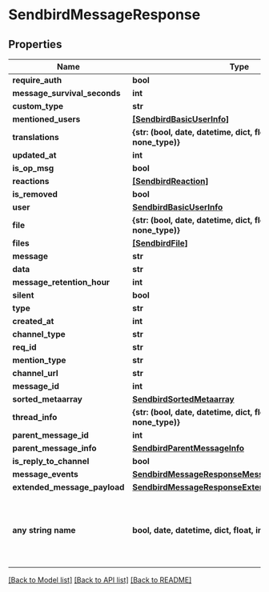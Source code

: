 # SendbirdMessageResponse


## Properties
Name | Type | Description | Notes
------------ | ------------- | ------------- | -------------
**require_auth** | **bool** |  | [optional] 
**message_survival_seconds** | **int** |  | [optional] 
**custom_type** | **str** |  | [optional] 
**mentioned_users** | [**[SendbirdBasicUserInfo]**](SendbirdBasicUserInfo.md) |  | [optional] 
**translations** | **{str: (bool, date, datetime, dict, float, int, list, str, none_type)}** |  | [optional] 
**updated_at** | **int** |  | [optional] 
**is_op_msg** | **bool** |  | [optional] 
**reactions** | [**[SendbirdReaction]**](SendbirdReaction.md) |  | [optional] 
**is_removed** | **bool** |  | [optional] 
**user** | [**SendbirdBasicUserInfo**](SendbirdBasicUserInfo.md) |  | [optional] 
**file** | **{str: (bool, date, datetime, dict, float, int, list, str, none_type)}** |  | [optional] 
**files** | [**[SendbirdFile]**](SendbirdFile.md) |  | [optional] 
**message** | **str** |  | [optional] 
**data** | **str** |  | [optional] 
**message_retention_hour** | **int** |  | [optional] 
**silent** | **bool** |  | [optional] 
**type** | **str** |  | [optional] 
**created_at** | **int** |  | [optional] 
**channel_type** | **str** |  | [optional] 
**req_id** | **str** |  | [optional] 
**mention_type** | **str** |  | [optional] 
**channel_url** | **str** |  | [optional] 
**message_id** | **int** |  | [optional] 
**sorted_metaarray** | [**SendbirdSortedMetaarray**](SendbirdSortedMetaarray.md) |  | [optional] 
**thread_info** | **{str: (bool, date, datetime, dict, float, int, list, str, none_type)}** |  | [optional] 
**parent_message_id** | **int** |  | [optional] 
**parent_message_info** | [**SendbirdParentMessageInfo**](SendbirdParentMessageInfo.md) |  | [optional] 
**is_reply_to_channel** | **bool** |  | [optional] 
**message_events** | [**SendbirdMessageResponseMessageEvents**](SendbirdMessageResponseMessageEvents.md) |  | [optional] 
**extended_message_payload** | [**SendbirdMessageResponseExtendedMessagePayload**](SendbirdMessageResponseExtendedMessagePayload.md) |  | [optional] 
**any string name** | **bool, date, datetime, dict, float, int, list, str, none_type** | any string name can be used but the value must be the correct type | [optional]

[[Back to Model list]](../README.md#documentation-for-models) [[Back to API list]](../README.md#documentation-for-api-endpoints) [[Back to README]](../README.md)


